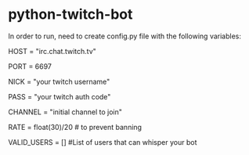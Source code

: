 # python-twitch-bot

In order to run, need to create config.py file with the following variables:

HOST = "irc.chat.twitch.tv"

PORT = 6697

NICK = "your twitch username"

PASS = "your twitch auth code"

CHANNEL = "initial channel to join"

RATE = float(30)/20 # to prevent banning


VALID_USERS = [] #List of users that can whisper your bot

